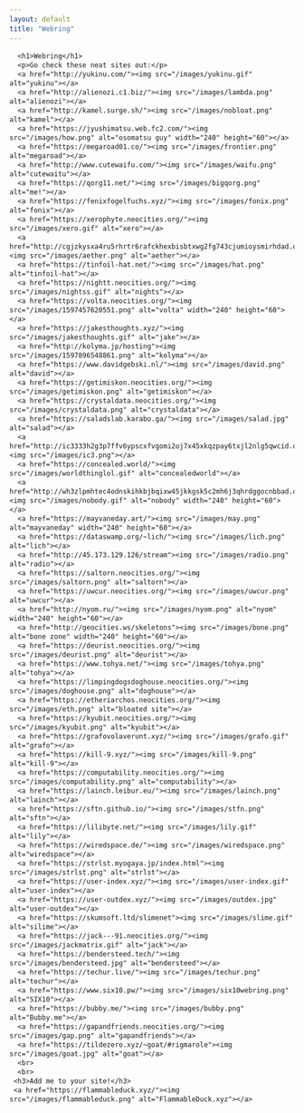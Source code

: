 ```yaml
---
layout: default
title: "Webring"
---
```

<div>
    
      <h1>Webring</h1>	
	  <p>Go check these neat sites out:</p>
	  <a href="http://yukinu.com/"><img src="/images/yukinu.gif" alt="yukinu"></a>
      <a href="http://alienozi.c1.biz/"><img src="/images/lambda.png" alt="alienozi"></a>
	  <a href="http://kamel.surge.sh/"><img src="/images/nobloat.png" alt="kamel"></a>
      <a href="https://jyushimatsu.web.fc2.com/"><img src="/images/how.png" alt="osomatsu guy" width="240" height="60"></a>
	  <a href="https://megaroad01.co/"><img src="/images/frontier.png" alt="megaroad"></a>
	  <a href="http://www.cutewaifu.com/"><img src="/images/waifu.png" alt="cutewaitu"></a>
	  <a href="https://qorg11.net/"><img src="/images/bigqorg.png" alt="me!"></a>
	  <a href="https://fenixfogelfuchs.xyz/"><img src="/images/fonix.png" alt="fonix"></a>
	  <a href="https://xerophyte.neocities.org/"><img src="/images/xero.gif" alt="xero"></a>
	  <a href="http://cgjzkysxa4ru5rhrtr6rafckhexbisbtxwg2fg743cjumioysmirhdad.onion/"><img src="/images/aether.png" alt="aether"></a>
	  <a href="https://tinfoil-hat.net/"><img src="/images/hat.png" alt="tinfoil-hat"></a>
	  <a href="https://nightt.neocities.org/"><img src="/images/nightss.gif" alt="nights"></a>
	  <a href="https://volta.neocities.org/"><img src="/images/1597457620551.png" alt="volta" width="240" height="60"></a>
	  <a href="https://jakesthoughts.xyz/"><img src="/images/jakesthoughts.gif" alt="jake"></a>
	  <a href="http://kolyma.jp/hosting"><img src="/images/1597896548861.png" alt="kolyma"></a>
      <a href="https://www.davidgebski.nl/"><img src="/images/david.png" alt="david"></a>
	  <a href="https://getimiskon.neocities.org/"><img src="/images/getimiskon.png" alt="getimiskon"></a>
	  <a href="https://crystaldata.neocities.org/"><img src="/images/crystaldata.png" alt="crystaldata"></a>
	  <a href="https://saladslab.karabo.ga/"><img src="/images/salad.jpg" alt="salad"></a>
	  <a href="http://ic3333h2g3p7ffv6ypscxfvgomi2oj7x45xkqzpay6txjl2nlg5qwcid.onion/"><img src="/images/ic3.png"></a>
	  <a href="https://concealed.world/"><img src="/images/worldthinglol.gif" alt="concealedworld"></a>
	  <a href="http://wh3zlpmhtec4odnskihkbjbqixw45jkkgsk5c2mh6j3qhrdggocnbbad.onion/"><img src="/images/nobody.gif" alt="nobody" width="240" height="60"></a>
	  <a href="https://mayvaneday.art/"><img src="/images/may.png" alt="mayvaneday" width="240" height="60"></a>
	  <a href="https://dataswamp.org/~lich/"><img src="/images/lich.png" alt="lich"></a>
	  <a href="http://45.173.129.126/stream"><img src="/images/radio.png" alt="radio"></a>
	  <a href="https://saltorn.neocities.org/"><img src="/images/saltorn.png" alt="saltorn"></a>
	  <a href="https://uwcur.neocities.org/"><img src="/images/uwcur.png" alt="uwcur"></a>
	  <a href="http://nyom.ru/"><img src="/images/nyom.png" alt="nyom" width="240" height="60"></a>
	  <a href="http://geocities.ws/skeletons"><img src="/images/bone.png" alt="bone zone" width="240" height="60"></a>
	  <a href="https://deurist.neocities.org/"><img src="/images/deurist.png" alt="deurist"></a>
	  <a href="https://www.tohya.net/"><img src="/images/tohya.png" alt="tohya"></a>
      <a href="https://limpingdogsdoghouse.neocities.org/"><img src="/images/doghouse.png" alt="doghouse"></a>
	  <a href="https://etheriarchos.neocities.org/"><img src="/images/eth.png" alt="bloated site"></a>
	  <a href="https://kyubit.neocities.org/"><img src="/images/kyubit.png" alt="kyubit"></a>
	  <a href="https://grafovolaverunt.xyz/"><img src="/images/grafo.gif" alt="grafo"></a>
	  <a href="https://kill-9.xyz/"><img src="/images/kill-9.png" alt="kill-9"></a>
	  <a href="https://computability.neocities.org/"><img src="/images/computability.png" alt="computability"></a>
      <a href="https://lainch.leibur.eu/"><img src="/images/lainch.png" alt="lainch"></a>
	  <a href="https://sftn.github.io/"><img src="/images/stfn.png" alt="sftn"></a>
	  <a href="https://lilibyte.net/"><img src="/images/lily.gif" alt="lily"></a>
	  <a href="https://wiredspace.de/"><img src="/images/wiredspace.png" alt="wiredspace"></a>
	  <a href="https://strlst.myogaya.jp/index.html"><img src="/images/strlst.png" alt="strlst"></a>
	  <a href="https://user-index.xyz/"><img src="/images/user-index.gif" alt="user-index"></a>
	  <a href="https://user-outdex.xyz/"><img src="/images/outdex.jpg" alt="user-outdex"></a>
	  <a href="https://skumsoft.ltd/slimenet"><img src="/images/slime.gif" alt="silime"></a>
	  <a href="https://jack---91.neocities.org/"><img src="/images/jackmatrix.gif" alt="jack"></a>
	  <a href="https://bendersteed.tech/"><img src="/images/bendersteed.jpg" alt="bendersteed"></a>
	  <a href="https://techur.live/"><img src="/images/techur.png" alt="techur"></a>
	  <a href="https://www.six10.pw/"><img src="/images/six10webring.png" alt="SIX10"></a>
	  <a href="https://bubby.me/"><img src="/images/bubby.png" alt="Bubby.me"></a>
	  <a href="https://gapandfriends.neocities.org/"><img src="/images/gap.png" alt="gapandfriends"></a>
	  <a href="https://tildezero.xyz/~goat/#rigmarole"><img src="/images/goat.jpg" alt="goat"></a>
	  <br>
	  <br>
	 <h3>Add me to your site!</h3>
	 <a href="https://flammableduck.xyz/"><img src="/images/flammableduck.png" alt="FlammableDuck.xyz"></a>

</div>
